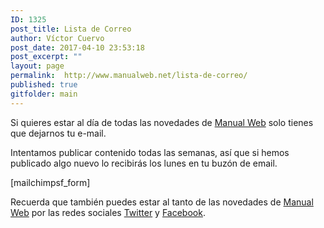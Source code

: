 ```yaml
---
ID: 1325
post_title: Lista de Correo
author: Víctor Cuervo
post_date: 2017-04-10 23:53:18
post_excerpt: ""
layout: page
permalink:  http://www.manualweb.net/lista-de-correo/
published: true
gitfolder: main
---
```

Si quieres estar al día de todas las novedades de [Manual Web][1] solo tienes que dejarnos tu e-mail.

Intentamos publicar contenido todas las semanas, así que si hemos publicado algo nuevo lo recibirás los lunes en tu buzón de email.

[mailchimpsf_form]

Recuerda que también puedes estar al tanto de las novedades de [Manual Web][1] por las redes sociales [Twitter][2] y [Facebook][3].


 [1]: http://www.manualweb.net/ "Manual Web"
 [2]: http://twitter.com/manual_web "Manual Web en Twitter"
 [3]: http://www.facebook.com/ManualWeb/ "Manual Web en Facebook"
